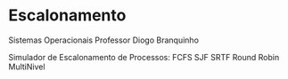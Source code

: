 # Escalonamento
Sistemas Operacionais
Professor Diogo Branquinho

Simulador de Escalonamento de Processos:
FCFS
SJF
SRTF
Round Robin
MultiNivel
